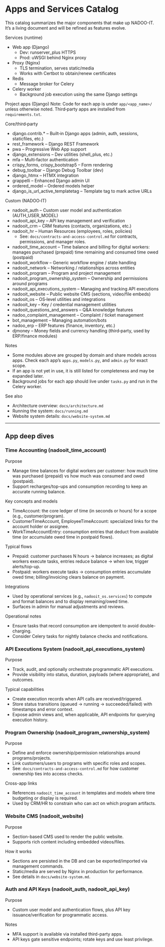 # Apps and Services Catalog

This catalog summarizes the major components that make up NADOO-IT. It’s a living document and will be refined as features evolve.

Services (runtime)
- Web app (Django)
  - Dev: runserver_plus HTTPS
  - Prod: uWSGI behind Nginx proxy
- Proxy (Nginx)
  - TLS termination, serves static/media
  - Works with Certbot to obtain/renew certificates
- Redis
  - Message broker for Celery
- Celery worker
  - Background job execution using the same Django settings

Project apps (Django)
Note: Code for each app is under `app/<app_name>/` unless otherwise noted. Third‑party apps are installed from `requirements.txt`.

Core/third‑party
- django.contrib.* – Built‑in Django apps (admin, auth, sessions, staticfiles, etc.)
- rest_framework – Django REST Framework
- pwa – Progressive Web App support
- django_extensions – Dev utilities (shell_plus, etc.)
- mfa – Multi‑factor authentication
- crispy_forms, crispy_bootstrap5 – Form rendering
- debug_toolbar – Django Debug Toolbar (dev)
- django_htmx – HTMX integration
- grappelli – Enhanced Django admin UI
- ordered_model – Ordered models helper
- django_is_url_active_templatetag – Template tag to mark active URLs

Custom (NADOO‑IT)
- nadooit_auth – Custom user model and authentication (AUTH_USER_MODEL)
- nadooit_api_key – API key management and verification
- nadooit_crm – CRM features (contacts, organizations, etc.)
- nadooit_hr – Human Resources (employees, roles, policies)
  - See: `docs/contracts-and-access-control.md` for contracts, permissions, and manager roles.
- nadooit_time_account – Time balance and billing for digital workers: manages purchased (prepaid) time remaining and consumed time owed (postpaid)
- nadooit_workflow – Generic workflow engine / state handling
- nadooit_network – Networking / relationships across entities
- nadooit_program – Program and project management
- nadooit_program_ownership_system – Ownership and permissions around programs
- nadooit_api_executions_system – Managing and tracking API executions
- nadooit_website – Public website CMS (sections, video/file embeds)
- nadooit_os – OS‑level utilities and integrations
- nadooit_key – Key / credential management utilities
- nadooit_questions_and_answers – Q&A knowledge features
- nadoo_complaint_management – Complaint / ticket management
- bot_management – Managing automation/bots
- nadoo_erp – ERP features (finance, inventory, etc.)
- djmoney – Money fields and currency handling (third‑party, used by ERP/finance modules)

Notes
- Some modules above are grouped by domain and share models across apps. Check each app’s `apps.py`, `models.py`, and `admin.py` for exact scope.
- If an app is not yet in use, it is still listed for completeness and may be expanded later.
- Background jobs for each app should live under `tasks.py` and run in the Celery worker.

See also
 - Architecture overview: `docs/architecture.md`
 - Running the system: `docs/running.md`
 - Website system details: `docs/website-system.md`

---

## App deep dives

### Time Accounting (nadooit_time_account)
Purpose
- Manage time balances for digital workers per customer: how much time was purchased (prepaid) vs how much was consumed and owed (postpaid).
- Support recharges/top-ups and consumption recording to keep an accurate running balance.

Key concepts and models
- TimeAccount: the core ledger of time (in seconds or hours) for a scope (e.g., customer/program).
- CustomerTimeAccount, EmployeeTimeAccount: specialized links for the account holder or assignee.
- WorkTimeAccountEntry: consumption entries that deduct from available time (or accumulate owed time in postpaid flows).

Typical flows
- Prepaid: customer purchases N hours → balance increases; as digital workers execute tasks, entries reduce balance → when low, trigger alerts/top-up.
- Postpaid: workers execute tasks → consumption entries accumulate owed time; billing/invoicing clears balance on payment.

Integrations
- Used by operational services (e.g., `nadooit_os.services`) to compute and format balances and to display remaining/owed time.
- Surfaces in admin for manual adjustments and reviews.

Operational notes
- Ensure tasks that record consumption are idempotent to avoid double-charging.
- Consider Celery tasks for nightly balance checks and notifications.

### API Executions System (nadooit_api_executions_system)
Purpose
- Track, audit, and optionally orchestrate programmatic API executions.
- Provide visibility into status, duration, payloads (where appropriate), and outcomes.

Typical capabilities
- Create execution records when API calls are received/triggered.
- Store status transitions (queued → running → succeeded/failed) with timestamps and error context.
- Expose admin views and, when applicable, API endpoints for querying execution history.

### Program Ownership (nadooit_program_ownership_system)
Purpose
- Define and enforce ownership/permission relationships around programs/projects.
- Link customers/users to programs with specific roles and scopes.
- See: `docs/contracts-and-access-control.md` for how customer ownership ties into access checks.

Cross-app links
- References `nadooit_time_account` in templates and models where time budgeting or display is required.
- Used by CRM/HR to constrain who can act on which program artifacts.

### Website CMS (nadooit_website)
Purpose
- Section-based CMS used to render the public website.
- Supports rich content including embedded videos/files.

How it works
- Sections are persisted in the DB and can be exported/imported via management commands.
- Static/media are served by Nginx in production for performance.
- See details in `docs/website-system.md`.

### Auth and API Keys (nadooit_auth, nadooit_api_key)
Purpose
- Custom user model and authentication flows, plus API key issuance/verification for programmatic access.

Notes
- MFA support is available via installed third-party apps.
- API keys gate sensitive endpoints; rotate keys and use least privilege.
